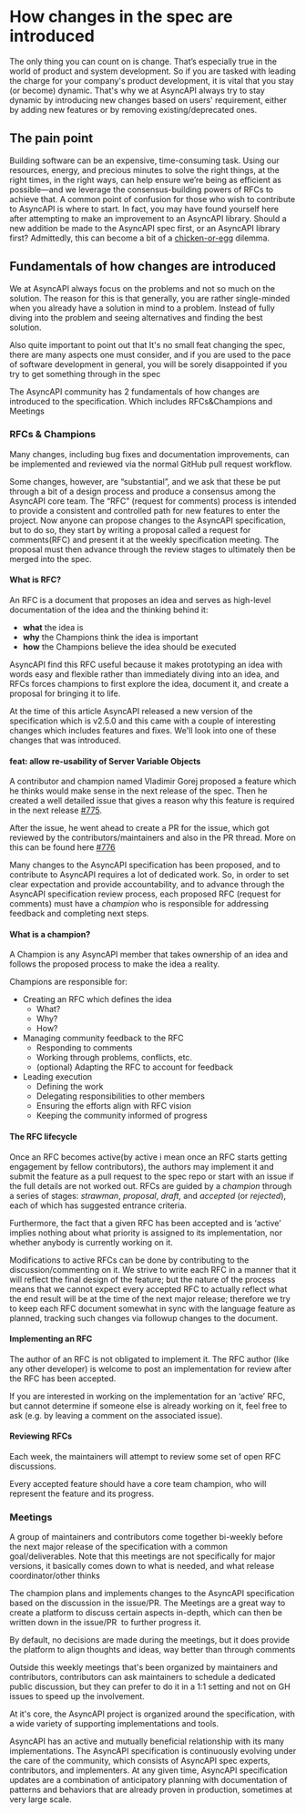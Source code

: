 # How changes in the spec are introduced

The only thing you can count on is change. That’s especially true in the world of product and system development. So if you are tasked with leading the charge for your company's product development, it is vital that you stay (or become) dynamic. That's why we at AsyncAPI always try to stay dynamic by introducing new changes based on users' requirement, either by adding new features or by removing existing/deprecated ones.  

## The pain point 
Building software can be an expensive, time-consuming task. Using our resources, energy, and precious minutes to solve the right things, at the right times, in the right ways, can help ensure we’re being as efficient as possible—and we leverage the consensus-building powers of RFCs to achieve that. A common point of confusion for those who wish to contribute to AsyncAPI is where to start. In fact, you may have found yourself here after attempting to make an improvement to an AsyncAPI library. Should a new addition be made to the AsyncAPI spec first, or an AsyncAPI library first? Admittedly, this can become a bit of a [chicken-or-egg](https://en.wikipedia.org/wiki/Chicken_or_the_egg) dilemma.

## Fundamentals of how changes are introduced
We at AsyncAPI always focus on the problems and not so much on the solution. The reason for this is that generally, you are rather single-minded when you already have a solution in mind to a problem. Instead of fully diving into the problem and seeing alternatives and finding the best solution. 

Also quite important to point out that It's no small feat changing the spec, there are many aspects one must consider, and if you are used to the pace of software development in general, you will be sorely disappointed if you try to get something through in the spec

The AsyncAPI community has 2 fundamentals of how changes are introduced to the specification. Which includes RFCs&Champions and Meetings

### RFCs & Champions
Many changes, including bug fixes and documentation improvements, can be implemented and reviewed via the normal GitHub pull request workflow.

Some changes, however, are “substantial”, and we ask that these be put through a bit of a design process and produce a consensus among the AsyncAPI core team. The “RFC” (request for comments) process is intended to provide a consistent and controlled path for new features to enter the project.
Now anyone can propose changes to the AsyncAPI specification, but to do so, they start by writing a proposal called a request for comments(RFC) and present it at the weekly specification meeting. The proposal must then advance through the review stages to ultimately then be merged into the spec. 

#### What is RFC? 
An RFC is a document that proposes an idea and serves as high-level documentation of the idea and the thinking behind it:
-   **what** the idea is
-   **why** the Champions think the idea is important
-   **how** the Champions believe the idea should be executed

AsyncAPI find this RFC useful because it makes prototyping an idea with words easy and flexible rather than immediately diving into an idea, and RFCs forces champions to first explore the idea, document it, and create a proposal for bringing it to life.

At the time of this article AsyncAPI released a new version of the specification which is v2.5.0 and this came with a couple of interesting changes which includes features and fixes. We'll look into one of these changes that was introduced.

#### feat: allow re-usability of Server Variable Objects
A contributor and champion named Vladimir Gorej proposed a feature which he thinks would make sense in the next release of the spec. Then he created a well detailed issue that gives a reason why this feature is required in the next release [#775](https://github.com/asyncapi/spec/issues/775).

After the issue, he went ahead to create a PR for the issue, which got reviewed by the contributors/maintainers and also in the PR thread. More on this can be found here [#776](https://github.com/asyncapi/spec/pull/776)

Many changes to the AsyncAPI specification has been proposed, and to contribute to AsyncAPI requires a lot of dedicated work. So, in order to set clear expectation and provide accountability, and to advance through the AsyncAPI specification review process, each proposed RFC (request for comments) must have a _champion_ who is responsible for addressing feedback and completing next steps.

#### What is a champion? 
A Champion is any AsyncAPI member that takes ownership of an idea and follows the proposed process to make the idea a reality.

Champions are responsible for:

-   Creating an RFC which defines the idea
    -   What?
    -   Why?
    -   How?
-   Managing community feedback to the RFC
    -   Responding to comments
    -   Working through problems, conflicts, etc.
    -   (optional) Adapting the RFC to account for feedback
-   Leading execution
    -   Defining the work
    -   Delegating responsibilities to other members
    -   Ensuring the efforts align with RFC vision
    -   Keeping the community informed of progress


#### The RFC lifecycle
Once an RFC becomes active(by active i mean once an RFC starts getting engagement by fellow contributors), the authors may implement it and submit the feature as a pull request to the spec repo or start with an issue if the full details are not worked out.
RFCs are guided by a _champion_ through a series of stages: _strawman_, _proposal_, _draft_, and _accepted_ (or _rejected_), each of which has suggested entrance criteria.

Furthermore, the fact that a given RFC has been accepted and is ‘active’ implies nothing about what priority is assigned to its implementation, nor whether anybody is currently working on it.

Modifications to active RFCs can be done by contributing to the discussion/commenting on it. We strive to write each RFC in a manner that it will reflect the final design of the feature; but the nature of the process means that we cannot expect every accepted RFC to actually reflect what the end result will be at the time of the next major release; therefore we try to keep each RFC document somewhat in sync with the language feature as planned, tracking such changes via followup changes to the document.

#### Implementing an RFC
The author of an RFC is not obligated to implement it. The RFC author (like any other developer) is welcome to post an implementation for review after the RFC has been accepted.

If you are interested in working on the implementation for an ‘active’ RFC, but cannot determine if someone else is already working on it, feel free to ask (e.g. by leaving a comment on the associated issue).

#### Reviewing RFCs
Each week, the maintainers will attempt to review some set of open RFC discussions.

Every accepted feature should have a core team champion, who will represent the feature and its progress.

### Meetings
 A group of maintainers and contributors come together bi-weekly before the next major release of the specification with a common goal/deliverables. Note that this meetings are not specifically for major versions, it basically comes down to what is needed, and what release coordinator/other thinks

The champion plans and implements changes to the AsyncAPI specification based on the discussion in the issue/PR. The Meetings are a great way to create a platform to discuss certain aspects in-depth, which can then be written down in the issue/PR  to further progress it. 

By default, no decisions are made during the meetings, but it does provide the platform to align thoughts and ideas, way better than through comments 

Outside this weekly meetings that's been organized by maintainers and contributors, contributors can ask maintainers to schedule a dedicated public discussion, but they can prefer to do it in a 1:1 setting and not on GH issues to speed up the involvement. 

At it's core, the AsyncAPI project is organized around the specification, with a wide variety of supporting implementations and tools. 

AsyncAPI has an active and mutually beneficial relationship with its many implementations. The AsyncAPI specification is continuously evolving under the care of the community, which consists of AsyncAPI spec experts, contributors, and implementers. At any given time, AsyncAPI specification updates are a combination of anticipatory planning with documentation of patterns and behaviors that are already proven in production, sometimes at very large scale.